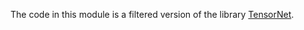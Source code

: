 The code in this module is a filtered version of the library [TensorNet](https://github.com/shan18/TensorNet).
